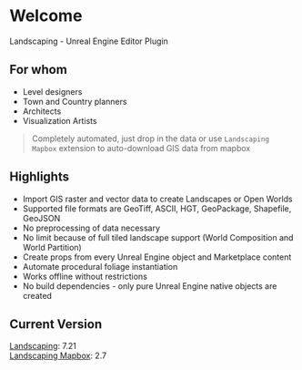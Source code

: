 # Welcome

Landscaping - Unreal Engine Editor Plugin  

## For whom

- Level designers
- Town and Country planners
- Architects
- Visualization Artists

> Completely automated, just drop in the data or use `Landscaping Mapbox` extension to auto-download GIS data from mapbox

## Highlights

- Import GIS raster and vector data to create Landscapes or Open Worlds
- Supported file formats are GeoTiff, ASCII, HGT, GeoPackage, Shapefile, GeoJSON
- No preprocessing of data necessary
- No limit because of full tiled landscape support (World Composition and World Partition)
- Create props from every Unreal Engine object and Marketplace content
- Automate procedural foliage instantiation
- Works offline without restrictions
- No build dependencies - only pure Unreal Engine native objects are created

## Current Version

[Landscaping](https://unrealassetstore.com/product/landscaping): 7.21  
[Landscaping Mapbox](https://unrealassetstore.com/product/landscaping-mapbox): 2.7
